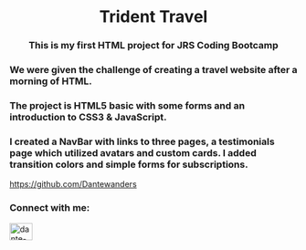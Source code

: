 <h1 align="center">
 Trident Travel </h1>
<h3 align="center">
This is my first HTML project for JRS Coding Bootcamp</h3>

<h3 align="left">
We were given the challenge of creating a travel website after a morning of HTML. </h3>
<h3 align="left">
The project is HTML5 basic with some forms and an introduction to CSS3 & JavaScript.</h3>
<h3 align="left">
I created a NavBar with links to three pages, a testimonials page which utilized avatars and custom cards. I added transition colors and simple forms for subscriptions.</h3>

https://github.com/Dantewanders
<h3 align="left">
Connect with me:</h3>
<p align="left">
<a href="https://linkedin.com/in/dante-p-taylor" target="blank"><img align="center" src="https://raw.githubusercontent.com/rahuldkjain/github-profile-readme-generator/master/src/images/icons/Social/linked-in-alt.svg" alt="dante-p-taylor" height="30" width="40" /></a>
</p>
